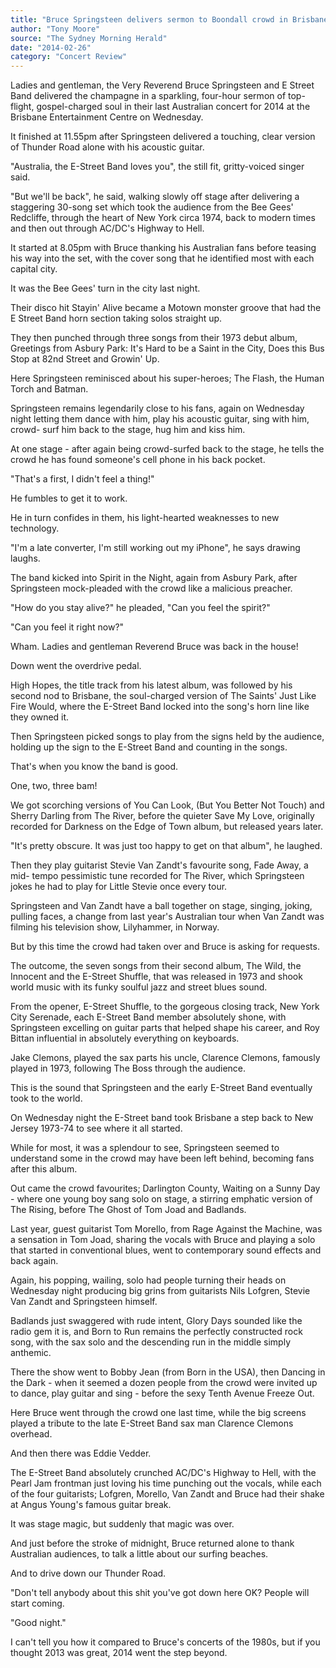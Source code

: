```yaml
---
title: "Bruce Springsteen delivers sermon to Boondall crowd in Brisbane Date"
author: "Tony Moore"
source: "The Sydney Morning Herald"
date: "2014-02-26"
category: "Concert Review"
---
```


Ladies and gentleman, the Very Reverend Bruce Springsteen and E Street Band delivered the champagne in a sparkling, four-hour sermon of top-flight, gospel-charged soul in their last Australian concert for 2014 at the Brisbane Entertainment Centre on Wednesday.

It finished at 11.55pm after Springsteen delivered a touching, clear version of Thunder Road alone with his acoustic guitar.

"Australia, the E-Street Band loves you", the still fit, gritty-voiced singer said.

"But we'll be back", he said, walking slowly off stage after delivering a staggering 30-song set which took the audience from the Bee Gees' Redcliffe, through the heart of New York circa 1974, back to modern times and then out through AC/DC's Highway to Hell.

It started at 8.05pm with Bruce thanking his Australian fans before teasing his way into the set, with the cover song that he identified most with each capital city.

It was the Bee Gees' turn in the city last night.

Their disco hit Stayin' Alive became a Motown monster groove that had the E Street Band horn section taking solos straight up.

They then punched through three songs from their 1973 debut album, Greetings from Asbury Park: It's Hard to be a Saint in the City, Does this Bus Stop at 82nd Street and Growin' Up.

Here Springsteen reminisced about his super-heroes; The Flash, the Human Torch and Batman.

Springsteen remains legendarily close to his fans, again on Wednesday night letting them dance with him, play his acoustic guitar, sing with him, crowd- surf him back to the stage, hug him and kiss him.

At one stage - after again being crowd-surfed back to the stage, he tells the crowd he has found someone's cell phone in his back pocket.

"That's a first, I didn't feel a thing!"

He fumbles to get it to work.

He in turn confides in them, his light-hearted weaknesses to new technology.

"I'm a late converter, I'm still working out my iPhone", he says drawing laughs.

The band kicked into Spirit in the Night, again from Asbury Park, after Springsteen mock-pleaded with the crowd like a malicious preacher.

"How do you stay alive?" he pleaded, "Can you feel the spirit?"

"Can you feel it right now?"

Wham. Ladies and gentleman Reverend Bruce was back in the house!

Down went the overdrive pedal.

High Hopes, the title track from his latest album, was followed by his second nod to Brisbane, the soul-charged version of The Saints' Just Like Fire Would, where the E-Street Band locked into the song's horn line like they owned it.

Then Springsteen picked songs to play from the signs held by the audience, holding up the sign to the E-Street Band and counting in the songs.

That's when you know the band is good.

One, two, three bam!

We got scorching versions of You Can Look, (But You Better Not Touch) and Sherry Darling from The River, before the quieter Save My Love, originally recorded for Darkness on the Edge of Town album, but released years later.

"It's pretty obscure. It was just too happy to get on that album", he laughed.

Then they play guitarist Stevie Van Zandt's favourite song, Fade Away, a mid- tempo pessimistic tune recorded for The River, which Springsteen jokes he had to play for Little Stevie once every tour.

Springsteen and Van Zandt have a ball together on stage, singing, joking, pulling faces, a change from last year's Australian tour when Van Zandt was filming his television show, Lilyhammer, in Norway.

But by this time the crowd had taken over and Bruce is asking for requests.

The outcome, the seven songs from their second album, The Wild, the Innocent and the E-Street Shuffle, that was released in 1973 and shook world music with its funky soulful jazz and street blues sound.

From the opener, E-Street Shuffle, to the gorgeous closing track, New York City Serenade, each E-Street Band member absolutely shone, with Springsteen excelling on guitar parts that helped shape his career, and Roy Bittan influential in absolutely everything on keyboards.

Jake Clemons, played the sax parts his uncle, Clarence Clemons, famously played in 1973, following The Boss through the audience.

This is the sound that Springsteen and the early E-Street Band eventually took to the world.

On Wednesday night the E-Street band took Brisbane a step back to New Jersey 1973-74 to see where it all started.

While for most, it was a splendour to see, Springsteen seemed to understand some in the crowd may have been left behind, becoming fans after this album.

Out came the crowd favourites; Darlington County, Waiting on a Sunny Day \- where one young boy sang solo on stage, a stirring emphatic version of The Rising, before The Ghost of Tom Joad and Badlands.

Last year, guest guitarist Tom Morello, from Rage Against the Machine, was a sensation in Tom Joad, sharing the vocals with Bruce and playing a solo that started in conventional blues, went to contemporary sound effects and back again.

Again, his popping, wailing, solo had people turning their heads on Wednesday night producing big grins from guitarists Nils Lofgren, Stevie Van Zandt and Springsteen himself.

Badlands just swaggered with rude intent, Glory Days sounded like the radio gem it is, and Born to Run remains the perfectly constructed rock song, with the sax solo and the descending run in the middle simply anthemic.

There the show went to Bobby Jean (from Born in the USA), then Dancing in the Dark - when it seemed a dozen people from the crowd were invited up to dance, play guitar and sing - before the sexy Tenth Avenue Freeze Out.

Here Bruce went through the crowd one last time, while the big screens played a tribute to the late E-Street Band sax man Clarence Clemons overhead.

And then there was Eddie Vedder.

The E-Street Band absolutely crunched AC/DC's Highway to Hell, with the Pearl Jam frontman just loving his time punching out the vocals, while each of the four guitarists; Lofgren, Morello, Van Zandt and Bruce had their shake at Angus Young's famous guitar break.

It was stage magic, but suddenly that magic was over.

And just before the stroke of midnight, Bruce returned alone to thank Australian audiences, to talk a little about our surfing beaches.

And to drive down our Thunder Road.

"Don't tell anybody about this shit you've got down here OK? People will start coming.

"Good night."

I can't tell you how it compared to Bruce's concerts of the 1980s, but if you thought 2013 was great, 2014 went the step beyond.